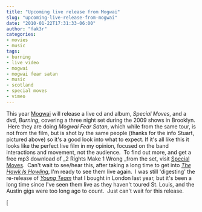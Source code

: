 ```yaml
---
title: "Upcoming live release from Mogwai"
slug: "upcoming-live-release-from-mogwai"
date: "2010-01-22T17:31:33-06:00"
author: "fak3r"
categories:
- movies
- music
tags:
- burning
- live video
- mogwai
- mogwai fear satan
- music
- scotland
- special moves
- vimeo
---
```





This year [Mogwai](http://www.mogwai.co.uk/) will release a live cd and album, _Special Moves_, and a dvd, _Burning_, covering a three night set during the 2009 shows in Brooklyn.  Here they are doing _Mogwai Fear Satan_, which while from the same tour, is not from the film, but is shot by the same people (thanks for the info Stuart, pictured above) so it's a good look into what to expect.  If it's all like this it looks like the perfect live film in my opinion, focused on the band interactions and movement, not the audience.  To find out more, and get a free mp3 download of _2 Rights Make 1 Wrong _from the set, visit [Special Moves](http://www.mogwaispecialmoves.com/).  Can't wait to see/hear this, after taking a long time to get into [_The Hawk Is Howling_](http://en.wikipedia.org/wiki/The_Hawk_Is_Howling), I'm ready to see them live again.  I was still 'digesting' the re-release of _[Young Team](http://en.wikipedia.org/wiki/Mogwai_Young_Team)_ that I bought in London last year, but it's been a long time since I've seen them live as they haven't toured St. Louis, and the Austin gigs were too long ago to count.  Just can't wait for this release.<!-- more -->




[

